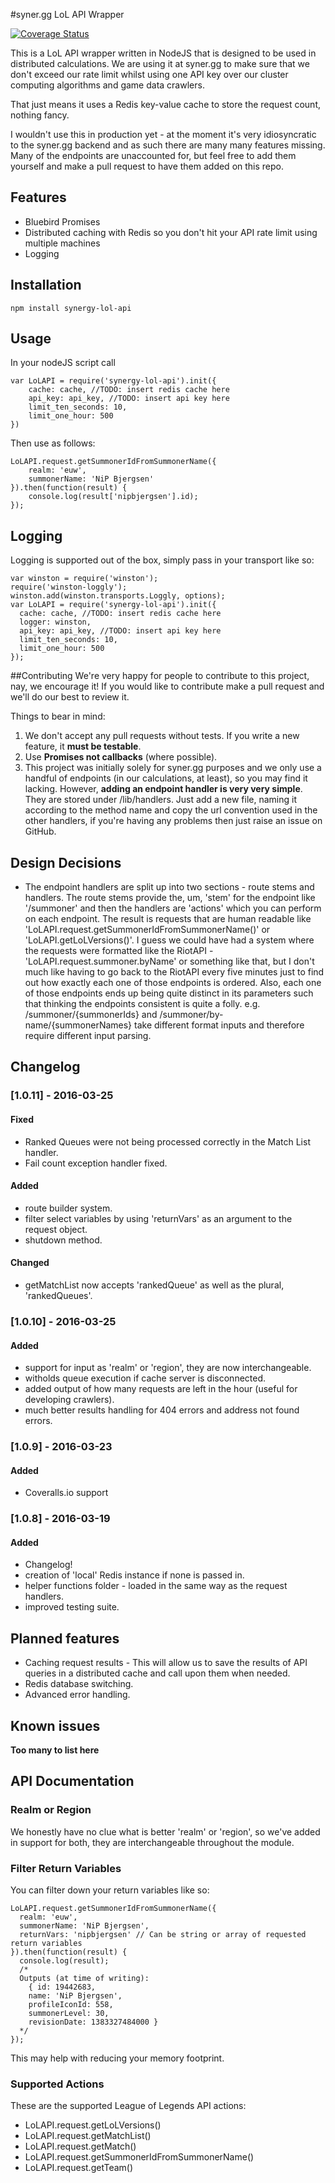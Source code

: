 #syner.gg LoL API Wrapper

[![Coverage Status](https://coveralls.io/repos/github/polyma/synergy-lol-api/badge.svg?branch=master)](https://coveralls.io/github/polyma/synergy-lol-api?branch=master)

This is a LoL API wrapper written in NodeJS that is designed to be used in distributed calculations. We are using it at syner.gg to make sure that we don't exceed our rate limit whilst using one API key over our cluster computing algorithms and game data crawlers.

That just means it uses a Redis key-value cache to store the request count, nothing fancy.

I wouldn't use this in production yet - at the moment it's very idiosyncratic to the syner.gg backend and as such there are many many features missing. Many of the endpoints are unaccounted for, but feel free to add them yourself and make a pull request to have them added on this repo.


## Features ##

 - Bluebird Promises
 - Distributed caching with Redis so you don't hit your API rate limit using multiple machines
 - Logging

## Installation ##

    npm install synergy-lol-api

## Usage ##
In your nodeJS script call

    var LoLAPI = require('synergy-lol-api').init({
  		cache: cache, //TODO: insert redis cache here
  		api_key: api_key, //TODO: insert api key here
	    limit_ten_seconds: 10,
	    limit_one_hour: 500
  	})

Then use as follows:

    LoLAPI.request.getSummonerIdFromSummonerName({
	    realm: 'euw',
	    summonerName: 'NiP Bjergsen'
    }).then(function(result) {
	    console.log(result['nipbjergsen'].id);
    });

## Logging ##

Logging is supported out of the box, simply pass in your transport like so:

    var winston = require('winston');
    require('winston-loggly');
    winston.add(winston.transports.Loggly, options);
    var LoLAPI = require('synergy-lol-api').init({
      cache: cache, //TODO: insert redis cache here
      logger: winston,
      api_key: api_key, //TODO: insert api key here
      limit_ten_seconds: 10,
      limit_one_hour: 500
    });

##Contributing
We're very happy for people to contribute to this project, nay, we encourage it! If you would like to contribute make a pull request and we'll do our best to review it.

Things to bear in mind:

 1. We don't accept any pull requests without tests. If you write a new feature, it **must be testable**.
 2. Use **Promises not callbacks** (where possible).
 3. This project was initially solely for syner.gg purposes and we only use a handful of endpoints (in our calculations, at least), so you may find it lacking. However, **adding an endpoint handler is very very simple**. They are stored under /lib/handlers. Just add a new file, naming it according to the method name and copy the url convention used in the other handlers, if you're having any problems then just raise an issue on GitHub.

## Design Decisions ##
- The endpoint handlers are split up into two sections - route stems and handlers. The route stems provide the, um, 'stem' for the endpoint like '/summoner' and then the handlers are 'actions' which you can perform on each endpoint. The result is requests that are human readable like 'LoLAPI.request.getSummonerIdFromSummonerName()' or 'LoLAPI.getLoLVersions()'. I guess we could have had a system where the requests were formatted like the RiotAPI - 'LoLAPI.request.summoner.byName' or something like that, but I don't much like having to go back to the RiotAPI every five minutes just to find out how exactly each one of those endpoints is ordered. Also, each one of those endpoints ends up being quite distinct in its parameters such that thinking the endpoints consistent is quite a folly. e.g. /summoner/{summonerIds} and /summoner/by-name/{summonerNames} take different format inputs and therefore require different input parsing.

## Changelog ##
### [1.0.11] - 2016-03-25 ###
#### Fixed ####
- Ranked Queues were not being processed correctly in the Match List handler.
- Fail count exception handler fixed.

#### Added ####

- route builder system.
- filter select variables by using 'returnVars' as an argument to the request object.
- shutdown method.

#### Changed ####
- getMatchList now accepts 'rankedQueue' as well as the plural, 'rankedQueues'.

### [1.0.10] - 2016-03-25 ###
#### Added ####

- support for input as 'realm' or 'region', they are now interchangeable.
- witholds queue execution if cache server is disconnected.
- added output of how many requests are left in the hour (useful for developing crawlers).
- much better results handling for 404 errors and address not found errors.

### [1.0.9] - 2016-03-23 ###
#### Added ####

- Coveralls.io support

### [1.0.8] - 2016-03-19 ###
#### Added ####

- Changelog!
- creation of 'local' Redis instance if none is passed in.
- helper functions folder - loaded in the same way as the request handlers.
- improved testing suite.

## Planned features ##

 - Caching request results - This will allow us to save the results of API queries in a distributed cache and call upon them when needed.
 - Redis database switching.
 - Advanced error handling.

## Known issues ##
**Too many to list here**


## API Documentation ##
### Realm or Region ###
We honestly have no clue what is better 'realm' or 'region', so we've added in support for both, they are interchangeable throughout the module.

### Filter Return Variables ###
You can filter down your return variables like so:

    LoLAPI.request.getSummonerIdFromSummonerName({
      realm: 'euw',
      summonerName: 'NiP Bjergsen',
      returnVars: 'nipbjergsen' // Can be string or array of requested return variables
    }).then(function(result) {
      console.log(result);
      /*
      Outputs (at time of writing):
        { id: 19442683,
        name: 'NiP Bjergsen',
        profileIconId: 558,
        summonerLevel: 30,
        revisionDate: 1383327484000 }
      */
    });


This may help with reducing your memory footprint.

### Supported Actions ###
These are the supported League of Legends API actions:
- LoLAPI.request.getLoLVersions()
- LoLAPI.request.getMatchList()
- LoLAPI.request.getMatch()
- LoLAPI.request.getSummonerIdFromSummonerName()
- LoLAPI.request.getTeam()
